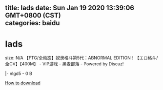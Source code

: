 
title: lads
date: Sun Jan 19 2020 13:39:06 GMT+0800 (CST)    
categories: baidu
---

# lads
size: N/A
 【FTG/全动态】奴隶格斗第5代：ABNORMAL EDITION！【エロ格斗/全CV】【400M】 - VIP游戏 - 黑麦部落 - Powered by Discuz!
 
|- nlgd5 - 0 B

[How to download](https://bpcam.bemobtrk.com/go/2ceec3aa-1ca2-46d6-b9ff-aaa5c184517c?jno=376)